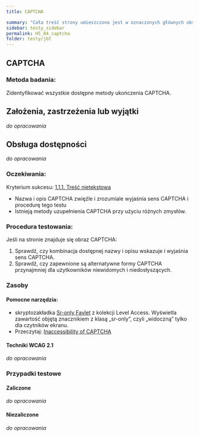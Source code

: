```yaml
---
title: CAPTCHA

summary: "Cała treść strony umieszczona jest w oznaczonych głównych obszarach (punktach orientacyjnych)."
sidebar: testy_sidebar
permalink: H5_04_captcha
folder: testy/jbt
---
```



## CAPTCHA

### Metoda badania: 
Zidentyfikować wszystkie dostępne metody ukończenia CAPTCHA.

## Założenia, zastrzeżenia lub wyjątki
_do opracowania_

## Obsługa dostępności
_do opracowania_

### Oczekiwania:
Kryterium sukcesu: [1.1.1. Treść nietekstowa](https://wcag.lepszyweb.pl/#non-text-content)
-	Nazwa i opis CAPTCHA zwięźle i zrozumiale wyjaśnia sens CAPTCHA i procedurę tego testu  
-	Istnieją metody uzupełnienia CAPTCHA przy użyciu różnych zmysłów.

### Procedura testowania:
Jeśli na stronie znajduje się obraz CAPTCHA:
1.	Sprawdź, czy kombinacja dostępnej nazwy i opisu wskazuje i wyjaśnia sens CAPTCHA.
2.	Sprawdź, czy zapewnione są alternatywne formy CAPTCHA przynajmniej dla użytkowników niewidomych i niedosłyszących.

### Zasoby

#### Pomocne narzędzia:
-	skryptozakładka [Sr-only Favlet](https://labs.levelaccess.com/index.php/Category:Favlet) z kolekcji Level Access. Wyświetla zawartość objętą znacznikiem z klasą „sr-only”, czyli „widoczną” tylko dla czytników ekranu.
-	Przeczytaj: [Inaccessibility of CAPTCHA](https://www.w3.org/TR/turingtest/)

#### Techniki WCAG 2.1
_do opracowania_

### Przypadki testowe

#### Zaliczone
_do opracowania_

#### Niezaliczone
_do opracowania_ 